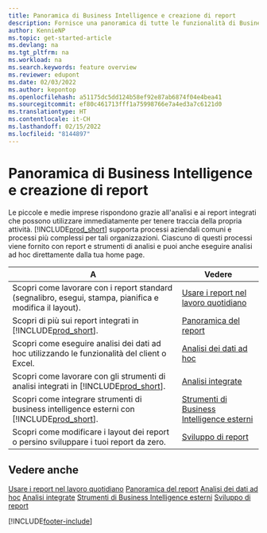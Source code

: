 ```yaml
---
title: Panoramica di Business Intelligence e creazione di report
description: Fornisce una panoramica di tutte le funzionalità di Business Intelligence e creazione di report supportate nel prodotto Business Central.
author: KennieNP
ms.topic: get-started-article
ms.devlang: na
ms.tgt_pltfrm: na
ms.workload: na
ms.search.keywords: feature overview
ms.reviewer: edupont
ms.date: 02/03/2022
ms.author: kepontop
ms.openlocfilehash: a51175dc5dd124b58ef92e87ab6874f04e4bea41
ms.sourcegitcommit: ef80c461713fff1a75998766e7a4ed3a7c6121d0
ms.translationtype: HT
ms.contentlocale: it-CH
ms.lasthandoff: 02/15/2022
ms.locfileid: "8144897"
---
```

# <a name="business-intelligence-and-reporting-overview"></a>Panoramica di Business Intelligence e creazione di report

Le piccole e medie imprese rispondono grazie all'analisi e ai report integrati che possono utilizzare immediatamente per tenere traccia della propria attività. [!INCLUDE[prod_short](includes/prod_short.md)] supporta processi aziendali comuni e processi più complessi per tali organizzazioni. Ciascuno di questi processi viene fornito con report e strumenti di analisi e puoi anche eseguire analisi ad hoc direttamente dalla tua home page.  

| A | Vedere |
| --- | --- |
| Scopri come lavorare con i report standard (segnalibro, esegui, stampa, pianifica e modifica il layout). | [Usare i report nel lavoro quotidiano](reports-use-reports.md) |
| Scopri di più sui report integrati in [!INCLUDE[prod_short](includes/prod_short.md)]. |[Panoramica del report](reports-available-reports.md)|
| Scopri come eseguire analisi dei dati ad hoc utilizzando le funzionalità del client o Excel. | [Analisi dei dati ad hoc](reports-adhoc-analysis.md) |
| Scopri come lavorare con gli strumenti di analisi integrati in [!INCLUDE[prod_short](includes/prod_short.md)].| [Analisi integrate](reports-built-in-analytics.md) |
| Scopri come integrare strumenti di business intelligence esterni con [!INCLUDE[prod_short](includes/prod_short.md)].| [Strumenti di Business Intelligence esterni](reports-external-analysis.md) |
|Scopri come modificare i layout dei report o persino sviluppare i tuoi report da zero. |[Sviluppo di report](reports-develop-reports.md)|

## <a name="see-also"></a>Vedere anche

[Usare i report nel lavoro quotidiano](reports-use-reports.md)
[Panoramica del report](reports-available-reports.md)
[Analisi dei dati ad hoc](reports-adhoc-analysis.md)
[Analisi integrate](reports-built-in-analytics.md)
[Strumenti di Business Intelligence esterni](reports-external-analysis.md)
[Sviluppo di report](reports-develop-reports.md)


[!INCLUDE[footer-include](includes/footer-banner.md)]